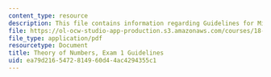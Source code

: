 ```yaml
---
content_type: resource
description: This file contains information regarding Guidelines for Midterm1.
file: https://ol-ocw-studio-app-production.s3.amazonaws.com/courses/18-781-theory-of-numbers-spring-2012/ea79d2165472814960d44ac4294355c1_MIT18_781S12_guidelines.pdf
file_type: application/pdf
resourcetype: Document
title: Theory of Numbers, Exam 1 Guidelines
uid: ea79d216-5472-8149-60d4-4ac4294355c1
---
```

